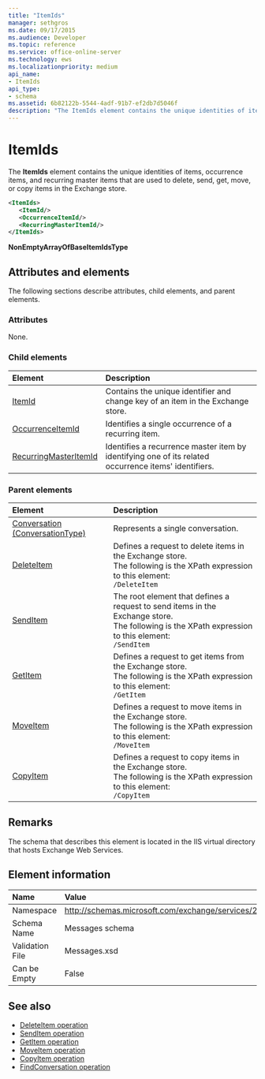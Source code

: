```yaml
---
title: "ItemIds"
manager: sethgros
ms.date: 09/17/2015
ms.audience: Developer
ms.topic: reference
ms.service: office-online-server
ms.technology: ews
ms.localizationpriority: medium
api_name:
- ItemIds
api_type:
- schema
ms.assetid: 6b82122b-5544-4adf-91b7-ef2db7d5046f
description: "The ItemIds element contains the unique identities of items, occurrence items, and recurring master items that are used to delete, send, get, move, or copy items in the Exchange store."
---
```


# ItemIds
  
The **ItemIds** element contains the unique identities of items, occurrence items, and recurring master items that are used to delete, send, get, move, or copy items in the Exchange store.
  
```xml
<ItemIds>
   <ItemId/>
   <OccurrenceItemId/>
   <RecurringMasterItemId/>
</ItemIds>
```

**NonEmptyArrayOfBaseItemIdsType**

## Attributes and elements

The following sections describe attributes, child elements, and parent elements. 
  
### Attributes

None.
  
### Child elements

|**Element**|**Description**|
|:-----|:-----|
|[ItemId](itemid.md) <br/> |Contains the unique identifier and change key of an item in the Exchange store.  <br/> |
|[OccurrenceItemId](occurrenceitemid.md) <br/> |Identifies a single occurrence of a recurring item.  <br/> |
|[RecurringMasterItemId](recurringmasteritemid.md) <br/> |Identifies a recurrence master item by identifying one of its related occurrence items' identifiers.  <br/> |
   
### Parent elements

|**Element**|**Description**|
|:-----|:-----|
|[Conversation (ConversationType)](conversation-conversationtype.md) <br/> |Represents a single conversation.  <br/> |
|[DeleteItem](deleteitem.md) <br/> |Defines a request to delete items in the Exchange store.  <br/> The following is the XPath expression to this element:  <br/>  `/DeleteItem` <br/> |
|[SendItem](senditem.md) <br/> |The root element that defines a request to send items in the Exchange store.  <br/> The following is the XPath expression to this element:  <br/>  `/SendItem` <br/> |
|[GetItem](getitem.md) <br/> |Defines a request to get items from the Exchange store.  <br/> The following is the XPath expression to this element:  <br/>  `/GetItem` <br/> |
|[MoveItem](moveitem.md) <br/> |Defines a request to move items in the Exchange store.  <br/> The following is the XPath expression to this element:  <br/>  `/MoveItem` <br/> |
|[CopyItem](copyitem.md) <br/> |Defines a request to copy items in the Exchange store.  <br/> The following is the XPath expression to this element:  <br/>  `/CopyItem` <br/> |
   
## Remarks

The schema that describes this element is located in the IIS virtual directory that hosts Exchange Web Services.
  
## Element information

|**Name**|**Value**|
|:-----|:-----|
|Namespace  <br/> |http://schemas.microsoft.com/exchange/services/2006/messages  <br/> |
|Schema Name  <br/> |Messages schema  <br/> |
|Validation File  <br/> |Messages.xsd  <br/> |
|Can be Empty  <br/> |False  <br/> |
   
## See also

- [DeleteItem operation](deleteitem-operation.md)
- [SendItem operation](senditem-operation.md) 
- [GetItem operation](getitem-operation.md)
- [MoveItem operation](moveitem-operation.md)
- [CopyItem operation](copyitem-operation.md)
- [FindConversation operation](findconversation-operation.md)

